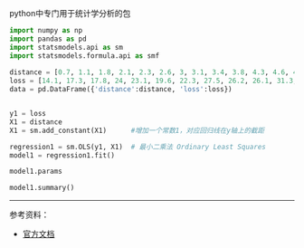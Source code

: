 

python中专门用于统计学分析的包


```python
import numpy as np
import pandas as pd
import statsmodels.api as sm
import statsmodels.formula.api as smf
 
distance = [0.7, 1.1, 1.8, 2.1, 2.3, 2.6, 3, 3.1, 3.4, 3.8, 4.3, 4.6, 4.8, 5.5, 6.1]
loss = [14.1, 17.3, 17.8, 24, 23.1, 19.6, 22.3, 27.5, 26.2, 26.1, 31.3, 31.3, 36.4, 36, 43.2]
data = pd.DataFrame({'distance':distance, 'loss':loss})


y1 = loss
X1 = distance
X1 = sm.add_constant(X1)      #增加一个常数1，对应回归线在y轴上的截距

regression1 = sm.OLS(y1, X1)  # 最小二乘法 Ordinary Least Squares
model1 = regression1.fit() 

model1.params
```

```python
model1.summary()
```




-----------

参考资料：
- [官方文档](https://www.statsmodels.org/stable/index.html)
